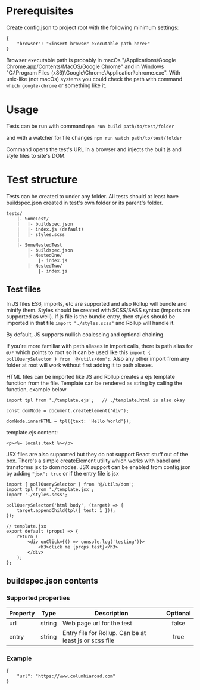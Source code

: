 # Prerequisites

Create config.json to project root with the following minimum settings:

```
{
	"browser": "<insert browser executable path here>"
}
```

Browser executable path is probably in macOs "/Applications/Google Chrome.app/Contents/MacOS/Google Chrome" and in Windows "C:\Program Files (x86)\Google\Chrome\Application\chrome.exe". With unix-like (not macOs) systems you could check the path with command `which google-chrome` or something like it.

# Usage

Tests can be run with command `npm run build path/to/test/folder`

and with a watcher for file changes `npm run watch path/to/test/folder`

Command opens the test's URL in a browser and injects the built js and style files to site's DOM.

# Test structure

Tests can be created to under any folder. All tests should at least have buildspec.json created in test's own folder or its parent's folder.

```
tests/
	|- SomeTest/
	|	|- buildspec.json
	|	|- index.js (default)
	|	|- styles.scss
	|
	|- SomeNestedTest
		|- buildspec.json
		|- NestedOne/
			|- index.js
		|- NestedTwo/
			|- index.js
```

## Test files

In JS files ES6, imports, etc are supported and also Rollup will bundle and minify them. Styles should be created with SCSS/SASS syntax (imports are supported as well). If js file is the bundle entry, then styles should be imported in that file `import "./styles.scss"` and Rollup will handle it.

By default, JS supports nullish coalescing and optional chaining.

If you're more familiar with path aliases in import calls, there is path alias for `@/*` which points to root so it can be used like this `import { pollQuerySelector } from '@/utils/dom';`. Also any other import from any folder at root will work without first adding it to path aliases.

HTML files can be imported like JS and Rollup creates a ejs template function from the file. Template can be rendered as string by calling the function, example below

```
import tpl from './template.ejs'; 	// ./template.html is also okay

const domNode = document.createElement('div');

domNode.innerHTML = tpl({text: 'Hello World'});
```

template.ejs content:

```
<p><%= locals.text %></p>
```

JSX files are also supported but they do not support React stuff out of the box. There's a simple createElement utility which works with babel and transforms jsx to dom nodes. JSX support can be enabled from config.json by adding `"jsx": true` or if the entry file is jsx

```
import { pollQuerySelector } from '@/utils/dom';
import tpl from './template.jsx';
import './styles.scss';

pollQuerySelector('html body', (target) => {
	target.appendChild(tpl({ test: 1 }));
});

// template.jsx
export default (props) => {
	return (
		<div onClick={() => console.log('testing')}>
			<h3>click me {props.test}</h3>
		</div>
	);
};

```

## buildspec.json contents

### Supported properties

| Property |  Type  | Description                                            | Optional |
| -------- | :----: | ------------------------------------------------------ | :------: |
| url      | string | Web page url for the test                              |  false   |
| entry    | string | Entry file for Rollup. Can be at least js or scss file |   true   |

### Example

```
{
	"url": "https://www.columbiaroad.com"
}
```
